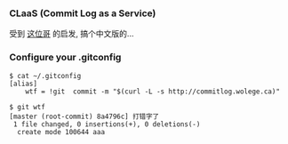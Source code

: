 ### CLaaS (Commit Log as a Service)

受到 [这位哥](http://whatthecommit.com/index.txt) 的启发, 搞个中文版的...

### Configure your .gitconfig

```
$ cat ~/.gitconfig
[alias]
    wtf = !git  commit -m "$(curl -L -s http://commitlog.wolege.ca)"

$ git wtf
[master (root-commit) 8a4796c] 打错字了
 1 file changed, 0 insertions(+), 0 deletions(-)
  create mode 100644 aaa
```
